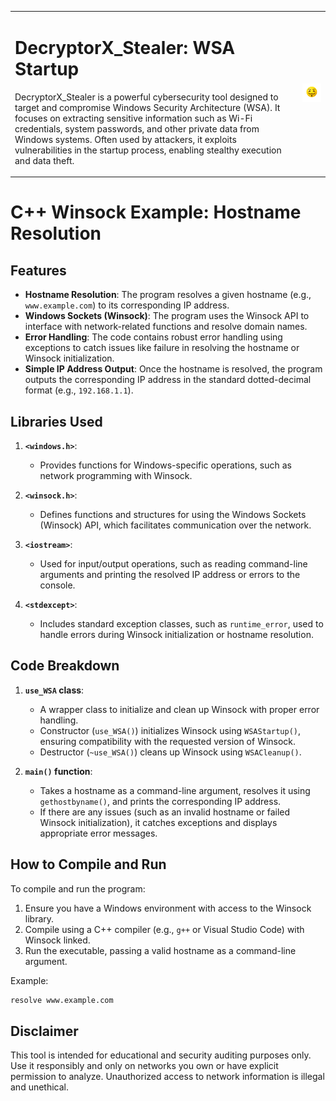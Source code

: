 <table>
  <tr>
    <td>
      <h1>DecryptorX_Stealer: WSA Startup</h1>
      <p>DecryptorX_Stealer is a powerful cybersecurity tool designed to target and compromise Windows Security Architecture (WSA). It focuses on extracting sensitive information such as Wi-Fi credentials, system passwords, and other private data from Windows systems. Often used by attackers, it exploits vulnerabilities in the startup process, enabling stealthy execution and data theft.</p>
    </td>
    <td style="vertical-align: middle; margin-top: 8px;">
      <img src="https://github.com/UjjwalSaini07/DecryptorX_Stealer/blob/main/ArdiunoCrack/assests/ReadmeAssests/HackerEmoji.png?raw=true" alt="Hacker Emoji">
    </td>
  </tr>
</table>

# C++ Winsock Example: Hostname Resolution

## Features
- **Hostname Resolution**: The program resolves a given hostname (e.g., `www.example.com`) to its corresponding IP address.
- **Windows Sockets (Winsock)**: The program uses the Winsock API to interface with network-related functions and resolve domain names.
- **Error Handling**: The code contains robust error handling using exceptions to catch issues like failure in resolving the hostname or Winsock initialization.
- **Simple IP Address Output**: Once the hostname is resolved, the program outputs the corresponding IP address in the standard dotted-decimal format (e.g., `192.168.1.1`).

## Libraries Used
1. **`<windows.h>`**: 
   - Provides functions for Windows-specific operations, such as network programming with Winsock.
   
2. **`<winsock.h>`**:
   - Defines functions and structures for using the Windows Sockets (Winsock) API, which facilitates communication over the network.
   
3. **`<iostream>`**:
   - Used for input/output operations, such as reading command-line arguments and printing the resolved IP address or errors to the console.
   
4. **`<stdexcept>`**:
   - Includes standard exception classes, such as `runtime_error`, used to handle errors during Winsock initialization or hostname resolution.

## Code Breakdown

1. **`use_WSA` class**:
   - A wrapper class to initialize and clean up Winsock with proper error handling.
   - Constructor (`use_WSA()`) initializes Winsock using `WSAStartup()`, ensuring compatibility with the requested version of Winsock.
   - Destructor (`~use_WSA()`) cleans up Winsock using `WSACleanup()`.

2. **`main()` function**:
   - Takes a hostname as a command-line argument, resolves it using `gethostbyname()`, and prints the corresponding IP address.
   - If there are any issues (such as an invalid hostname or failed Winsock initialization), it catches exceptions and displays appropriate error messages.

## How to Compile and Run
To compile and run the program:
1. Ensure you have a Windows environment with access to the Winsock library.
2. Compile using a C++ compiler (e.g., `g++` or Visual Studio Code) with Winsock linked.
3. Run the executable, passing a valid hostname as a command-line argument.

Example:
```bash
resolve www.example.com
```

## Disclaimer
This tool is intended for educational and security auditing purposes only. Use it responsibly and only on networks you own or have explicit permission to analyze. Unauthorized access to network information is illegal and unethical.
